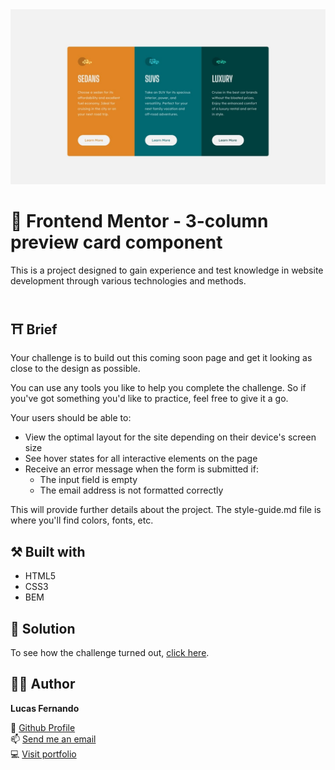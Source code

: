 <img src="./docs/design/desktop-design.jpg" alt="3-column preview card component" />

# 🚀 Frontend Mentor - 3-column preview card component

This is a project designed to gain experience and test knowledge in website development through various technologies and methods.
<br>
<br>

## ⛩️ Brief

Your challenge is to build out this coming soon page and get it looking as close to the design as possible.

You can use any tools you like to help you complete the challenge. So if you've got something you'd like to practice, feel free to give it a go.

Your users should be able to:
- View the optimal layout for the site depending on their device's screen size
- See hover states for all interactive elements on the page
- Receive an error message when the form is submitted if:
  - The input field is empty
  - The email address is not formatted correctly

This will provide further details about the project. 
The style-guide.md file is where you'll find colors, fonts, etc.



## ⚒️ Built with

- HTML5
- CSS3
- BEM

## 🔗 Solution

To see how the challenge turned out, <a href="./index.html">click here</a>.

## 👨‍💻 Author

**Lucas Fernando**

👋 [Github Profile](https://github.com/lucasfernandodev "Lucas Fernando")<br>
📫 [Send me an email](mailto:lucasfernando.dev0@gmail.com?subject=Hi% "Hi!")<br>
💻 [Visit portfolio](https://lucasfernandodev.com.br "Welcome")<br>